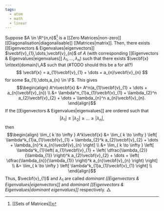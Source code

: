 ```yaml
---
tags:
  - atom
  - math
  - linear
---
```

Suppose $A \in \R^{n,n}$[^2] is a [[Zero Matrices|non-zero]] [[Diagonalisation|diagonalisable]] [[Matrices|matrix]]. Then, there exists [[Eigenvectors & Eigenvalues|eigenvectors]] $\vecbf{v}_{1},\dots,\vecbf{v}_{n}$ of $A$ (with corresponding [[Eigenvectors & Eigenvalues|eigenvalues]] $\lambda_{1},\dots,\lambda_{n}$) such that there exists $\vecbf{x} \in\text{domain}\,A$ such that (#TODO should this be a for all?)
$$ \vecbf{x} = a_{1}\vecbf{v}_{1} + \dots + a_{n}\vecbf{v}_{n} $$
for some $a_{1},\dots,a_{n} \in \F$. This gives
$$\begin{align}
	A^n\vecbf{x} &= A^n(a_{1}\vecbf{v}_{1} + \dots + a_{n}\vecbf{v}_{n}) \\
	&= \lambda^n_{1}a_{1}\vecbf{v}_{1} + \lambda_{2}^n a_{2}\vecbf{v}_{2} + \dots + \lambda_{n}^n a_{n}\vecbf{v}_{n}.
\end{align}$$
If the [[Eigenvectors & Eigenvalues|eigenvalues]] are ordered such that
$$\left| \lambda_{1} \right| \ge \left| \lambda_{2} \right| \ge \dots \ge \left| \lambda_{n} \right|, $$
then
$$\begin{align}
	\lim_{ k \to \infty } A^k\vecbf{x} &= \lim_{ k \to \infty } \left[ \lambda^k_{1}a_{1}\vecbf{v}_{1} + \lambda_{2}^k a_{2}\vecbf{v}_{2} + \dots + \lambda_{n}^k a_{n}\vecbf{v}_{n} \right]  \\
	&= \lim_{ k \to \infty } \left[ \lambda^k_{1}\left( a_{1}\vecbf{v}_{1} + \left( \dfrac{\lambda_{2}}{\lambda_{1}} \right)^k a_{2}\vecbf{v}_{2} + \dots + \left( \dfrac{\lambda_{n}}{\lambda_{1}} \right)^k a_{n}\vecbf{v}_{n} \right) \right] \\
	&= \lim_{ k \to \infty } \left[ \lambda^k_{1}a_{1}\vecbf{v}_{1} \right] \\
\end{align}$$
Thus, $\vecbf{v}_{1}$ and $\lambda_{1}$ are called *dominant [[Eigenvectors & Eigenvalues|eigenvectors]]* and *dominant [[Eigenvectors & Eigenvalues|dominant eigenvalues]]* respectively. $\triangle$



[^1]: [[Asymptotic Notation]]

[^2]: [[Sets of Matrices]]
